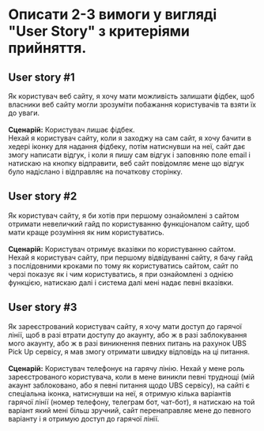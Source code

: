 # Описати 2-3 вимоги у вигляді "User Story" з критеріями прийняття.

## User story #1
Як користувач веб сайту, я хочу мати можливість залишати фідбек, щоб власники веб сайту могли зрозуміти побажання користувачів та взяти їх до уваги. <br><br>
**Сценарій:** Користувач лишає фідбек. <br>
          Нехай я користувач сайту, коли я заходжу на сам сайт, я хочу бачити в хедері іконку
          для надання фідбеку, потім натиснувши на неї, сайт дає змогу написати відгук, і коли я пишу сам відгук і заповняю поле email і натискаю на кнопку відправити, веб сайт повідомляє мене що відгук було надіслано і відправляє на початкову сторінку.

## User story #2
Як користувач сайту, я би хотів при першому ознайомлені з сайтом отримати невеличкий гайд по користуванню функціоналом сайту, щоб мати краще розуміння як ним користуватись. <br><br>
**Сценарій:** Користувач отримує вказівки по користуванню сайтом. <br>
          Нехай я користувач сайту, при першому відвідуванні сайту, я бачу гайд з послідовними кроками по тому як користуватись сайтом, сайт по черзі показує як і чим користуватись,
          я при ознайомлені з однією функцією, натискаю далі і система далі мені надає певні вказівки.

## User story #3
Як зареєстрований користувач сайту, я хочу мати доступ до гарячої лінії, щоб в разі втрати доступу до акаунту, або ж в разі заблокування мого акаунту, 
або ж в разі виникнення певних питань на рахунок UBS Pick Up сервісу, я мав змогу отримати швидку відповідь на ці питання. <br><br>
**Сценарій:** Користувач телефонує на гарячу лінію.
          Нехай у мене роль зареєстрованого користувача, коли в мене виникли певні труднощі (мій акаунт заблоковано, або я певні питання щодо UBS сервісу), на сайті є спеціальна іконка, натиснувши на неї,
          я отримую кілька варіантів гарячої лінії (номер телефону, телеграм бот, чат-бот), я натискаю на той варіант який мені більш зручний, сайт перенаправляє мене до певного варіанту і я отримую доступ до гарячої лінії.
